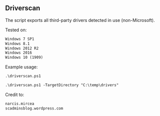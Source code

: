 ## Driverscan

The script exports all third-party drivers detected in use (non-Microsoft).

Tested on:
```markdown
Windows 7 SP1
Windows 8.1
Windows 2012 R2
Windows 2016
Windows 10 (1909)
```

Example usage:
```markdown
.\driverscan.ps1

.\driverscan.ps1 -TargetDirectory "C:\temp\drivers"
```

Credit to: 
```markdown
narcis.mircea
scadminsblog.wordpress.com
```

